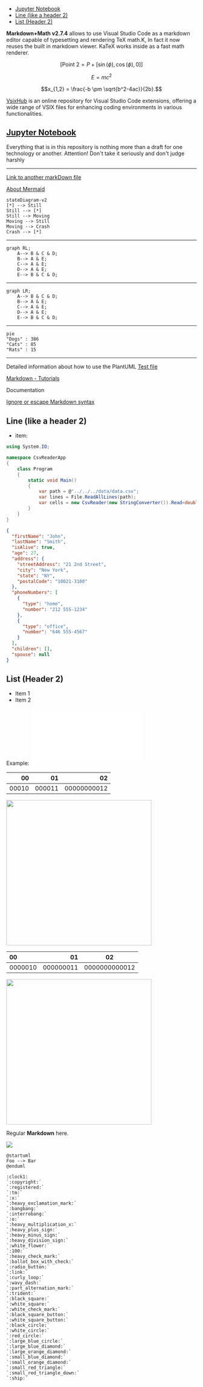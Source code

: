 - [Jupyter Notebook](#jupyter-notebook)
- [Line (like a header 2)](#line-like-a-header-2)
- [List (Header 2)](#list-header-2)

**Markdown+Math v2.7.4** allows to use Visual Studio Code as a markdown editor capable of typesetting and rendering TeX math.K, In fact it now reuses the built in markdown viewer. KaTeX works inside as a fast math renderer.

$$[ \text{Point 2} = P + [\sin(\phi), \cos(\phi), 0] ]$$

$$E=mc^2$$

$$x_{1,2} = \frac{-b \pm \sqrt{b^2-4ac}}{2b}.$$

[VsixHub](https://www.vsixhub.com/) is an online repository for Visual Studio Code extensions, offering a wide range of VSIX files for enhancing coding environments in various functionalities.

## [Jupyter Notebook](jupyterNotebook/jupyterNotebook.md)

Everything that is in this repository is nothing more than a draft for one technology or another.
Attention! Don't take it seriously and don't judge harshly

***

[Link to another markDown file](markDownContent/test.markdown "Hover over")

[About Mermaid](https://mermaid-js.github.io/mermaid/#/?id=about-mermaid)

```mermaid
stateDiagram-v2
[*] --> Still
Still --> [*]
Still --> Moving
Moving --> Still
Moving --> Crash
Crash --> [*]
```

***

```mermaid
graph RL;
    A--> B & C & D;
    B--> A & E;
    C--> A & E;
    D--> A & E;
    E--> B & C & D;
```

***

```mermaid
graph LR;
    A--> B & C & D;
    B--> A & E;
    C--> A & E;
    D--> A & E;
    E--> B & C & D;
```

***

```mermaid
pie
"Dogs" : 386
"Cats" : 85
"Rats" : 15
```

***
Detailed information about how to use the PlantUML [Test file](markDownContent/test.md)

[Markdown - Tutorials](https://www.w3schools.io/file/markdown-introduction/ "Markdown - Tutorials")

Documentation

[Ignore or escape Markdown syntax](https://docs.microsoft.com/en-us/azure/devops/project/wiki/markdown-guidance?view=azure-devops#ignore-or-escape-markdown-syntax-to-enter-specific-or-literal-characters)

Line (like a header 2)
---
* item:

```cs
using System.IO;

namespace CsvReaderApp
{
    class Program
    {
        static void Main()
        {
            var path = @"../../../data/data.csv";
            var lines = File.ReadAllLines(path);
            var cells = new CsvReader(new StringConverter()).Read<double>(lines);
        }
    }
}
```

```json
{
  "firstName": "John",
  "lastName": "Smith",
  "isAlive": true,
  "age": 27,
  "address": {
    "streetAddress": "21 2nd Street",
    "city": "New York",
    "state": "NY",
    "postalCode": "10021-3100"
  },
  "phoneNumbers": [
    {
      "type": "home",
      "number": "212 555-1234"
    },
    {
      "type": "office",
      "number": "646 555-4567"
    }
  ],
  "children": [],
  "spouse": null
}
```


## List (Header 2)
* Item 1
* Item 2

Example:
![hey](readmeMdImg/test.img)

|00|01|02|
|-:|-:|-:|
|00010|000011|00000000012|

<p>
  <img src="readmeMdImg/test.img" width=384 height=384/>
</p>

|00|01|02|
|:-|-:|:-:|
|0000010|000000011|0000000000012|

<p>
  <img src="markDownContent/img/test.img" width=384 height=384/>
</p> 


Regular **Markdown** here.

<!--
@startuml firstDiagram

Alice -> Bob: Hello
Bob -> Alice: Hi!
	
@enduml
-->

![](firstDiagram.svg)

    @startuml
    Foo --> Bar
    @enduml
<div hidden>
```
@startuml secontDiagram
    Foo --> Bar
@enduml
```
</div>

```
:clock1:
`:copyright:`
`:registered:`
`:tm:`
`:x:`
`:heavy_exclamation_mark:`
`:bangbang:`
`:interrobang:`
`:o:`
`:heavy_multiplication_x:`
`:heavy_plus_sign:`
`:heavy_minus_sign:`
`:heavy_division_sign:`
`:white_flower:`
`:100:`
`:heavy_check_mark:`
`:ballot_box_with_check:`
`:radio_button:`
`:link:`
`:curly_loop:`
`:wavy_dash:`
`:part_alternation_mark:`
`:trident:`
`:black_square:`
`:white_square:`
`:white_check_mark:`
`:black_square_button:`
`:white_square_button:`
`:black_circle:`
`:white_circle:`
`:red_circle:`
`:large_blue_circle:`
`:large_blue_diamond:`
`:large_orange_diamond:`
`:small_blue_diamond:`
`:small_orange_diamond:`
`:small_red_triangle:`
`:small_red_triangle_down:`
`:ship:`
```